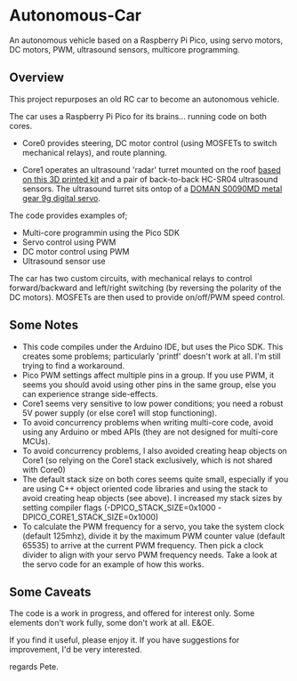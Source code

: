 # Autonomous-Car
An autonomous vehicle based on a Raspberry Pi Pico, using servo motors, DC motors, PWM, ultrasound sensors, multicore programming.

## Overview

This project repurposes an old RC car to become an autonomous vehicle.

The car uses a Raspberry Pi Pico for its brains... running code on both cores.

- Core0 provides steering, DC motor control (using MOSFETs to switch mechanical relays), and route planning.

- Core1 operates an ultrasound 'radar' turret mounted on the roof [based on this 3D printed kit](https://www.tinkercad.com/embed/0e6vV6PrGs4?editbtn=1) and a pair of back-to-back HC-SR04 ultrasound sensors. The ultrasound turret sits ontop of a [DOMAN S0090MD metal gear 9g digital servo](http://www.domanrchobby.com/content/?130.html).

The code provides examples of;
 - Multi-core programmin using the Pico SDK
 - Servo control using PWM
 - DC motor control using PWM
 - Ultrasound sensor use

The car has two custom circuits, with mechanical relays to control forward/backward and left/right switching (by reversing the polarity of the DC motors). MOSFETs are then used to provide on/off/PWM speed control.

## Some Notes

- This code compiles under the Arduino IDE, but uses the Pico SDK. This creates some problems; particularly 'printf' doesn't work at all. I'm still trying to find a workaround.
- Pico PWM settings affect multiple pins in a group. If you use PWM, it seems you should avoid using other pins in the same group, else you can experience strange side-effects.
- Core1 seems very sensitive to low power conditions; you need a robust 5V power supply (or else core1 will stop functioning).
- To avoid concurrency problems when writing multi-core code, avoid using any Arduino or mbed APIs (they are not designed for multi-core MCUs). 
- To avoid concurrency problems, I also avoided creating heap objects on Core1 (so relying on the Core1 stack exclusively, which is not shared with Core0)
- The default stack size on both cores seems quite small, especially if you are using C++ object oriented code libraries and using the stack to avoid creating heap objects (see above). I increased my stack sizes by setting compiler flags (-DPICO_STACK_SIZE=0x1000 -DPICO_CORE1_STACK_SIZE=0x1000)
- To calculate the PWM frequency for a servo, you take the system clock (default 125mhz), divide it by the maximum PWM counter value (default 65535) to arrive at the current PWM frequency. Then pick a clock divider to align with your servo PWM frequency needs. Take a look at the servo code for an example of how this works.

## Some Caveats

The code is a work in progress, and offered for interest only. Some elements don't work fully, some don't work at all. E&OE.

If you find it useful, please enjoy it. If you have suggestions for improvement, I'd be very interested.

regards
Pete.

